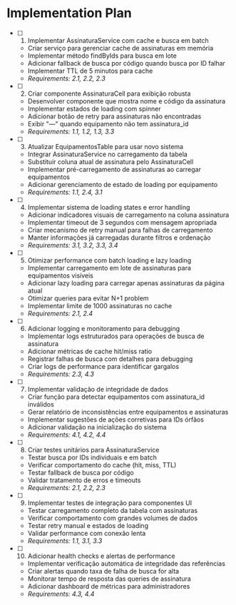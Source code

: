 # Implementation Plan

- [ ] 1. Implementar AssinaturaService com cache e busca em batch
  - Criar serviço para gerenciar cache de assinaturas em memória
  - Implementar método findByIds para busca em lote
  - Adicionar fallback de busca por código quando busca por ID falhar
  - Implementar TTL de 5 minutos para cache
  - _Requirements: 2.1, 2.2, 2.3_

- [ ] 2. Criar componente AssinaturaCell para exibição robusta
  - Desenvolver componente que mostra nome e código da assinatura
  - Implementar estados de loading com spinner
  - Adicionar botão de retry para assinaturas não encontradas
  - Exibir "—" quando equipamento não tem assinatura_id
  - _Requirements: 1.1, 1.2, 1.3, 3.3_

- [ ] 3. Atualizar EquipamentosTable para usar novo sistema
  - Integrar AssinaturaService no carregamento da tabela
  - Substituir coluna atual de assinatura pelo AssinaturaCell
  - Implementar pré-carregamento de assinaturas ao carregar equipamentos
  - Adicionar gerenciamento de estado de loading por equipamento
  - _Requirements: 1.1, 2.4, 3.1_

- [ ] 4. Implementar sistema de loading states e error handling
  - Adicionar indicadores visuais de carregamento na coluna assinatura
  - Implementar timeout de 3 segundos com mensagem apropriada
  - Criar mecanismo de retry manual para falhas de carregamento
  - Manter informações já carregadas durante filtros e ordenação
  - _Requirements: 3.1, 3.2, 3.3, 3.4_

- [ ] 5. Otimizar performance com batch loading e lazy loading
  - Implementar carregamento em lote de assinaturas para equipamentos visíveis
  - Adicionar lazy loading para carregar apenas assinaturas da página atual
  - Otimizar queries para evitar N+1 problem
  - Implementar limite de 1000 assinaturas no cache
  - _Requirements: 2.1, 2.4_

- [ ] 6. Adicionar logging e monitoramento para debugging
  - Implementar logs estruturados para operações de busca de assinatura
  - Adicionar métricas de cache hit/miss ratio
  - Registrar falhas de busca com detalhes para debugging
  - Criar logs de performance para identificar gargalos
  - _Requirements: 2.3, 4.3_

- [ ] 7. Implementar validação de integridade de dados
  - Criar função para detectar equipamentos com assinatura_id inválidos
  - Gerar relatório de inconsistências entre equipamentos e assinaturas
  - Implementar sugestões de ações corretivas para IDs órfãos
  - Adicionar validação na inicialização do sistema
  - _Requirements: 4.1, 4.2, 4.4_

- [ ] 8. Criar testes unitários para AssinaturaService
  - Testar busca por IDs individuais e em batch
  - Verificar comportamento do cache (hit, miss, TTL)
  - Testar fallback de busca por código
  - Validar tratamento de erros e timeouts
  - _Requirements: 2.1, 2.2, 2.3_

- [ ] 9. Implementar testes de integração para componentes UI
  - Testar carregamento completo da tabela com assinaturas
  - Verificar comportamento com grandes volumes de dados
  - Testar retry manual e estados de loading
  - Validar performance com conexão lenta
  - _Requirements: 1.1, 3.1, 3.3_

- [ ] 10. Adicionar health checks e alertas de performance
  - Implementar verificação automática de integridade das referências
  - Criar alertas quando taxa de falha de busca for alta
  - Monitorar tempo de resposta das queries de assinatura
  - Adicionar dashboard de métricas para administradores
  - _Requirements: 4.3, 4.4_